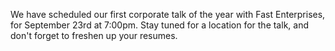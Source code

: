 We have scheduled our first corporate talk of the year with Fast Enterprises, for September 23rd at 7:00pm. Stay tuned for a location for the talk, and don't forget to freshen up your resumes.